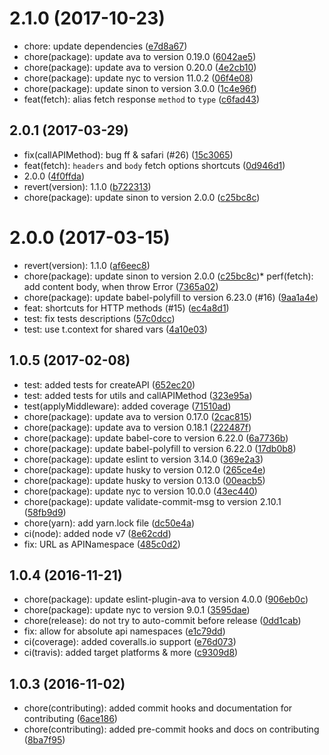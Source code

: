 <a name="2.1.0"></a>
# 2.1.0 (2017-10-23)

* chore: update dependencies ([e7d8a67](https://github.com/auru/unity-api/commit/e7d8a67))
* chore(package): update ava to version 0.19.0 ([6042ae5](https://github.com/auru/unity-api/commit/6042ae5))
* chore(package): update ava to version 0.20.0 ([4e2cb10](https://github.com/auru/unity-api/commit/4e2cb10))
* chore(package): update nyc to version 11.0.2 ([06f4e08](https://github.com/auru/unity-api/commit/06f4e08))
* chore(package): update sinon to version 3.0.0 ([1c4e96f](https://github.com/auru/unity-api/commit/1c4e96f))
* feat(fetch): alias fetch response `method` to `type` ([c6fad43](https://github.com/auru/unity-api/commit/c6fad43))



<a name="2.0.1"></a>
## 2.0.1 (2017-03-29)

* fix(callAPIMethod): bug ff & safari (#26) ([15c3065](https://github.com/auru/unity-api/commit/15c3065))
* feat(fetch): `headers` and `body` fetch options shortcuts ([0d946d1](https://github.com/auru/unity-api/commit/0d946d1))
* 2.0.0 ([4f0ffda](https://github.com/auru/unity-api/commit/4f0ffda))
* revert(version): 1.1.0 ([b722313](https://github.com/auru/unity-api/commit/b722313))
* chore(package): update sinon to version 2.0.0 ([c25bc8c](https://github.com/auru/unity-api/commit/c25bc8c))



<a name="2.0.0"></a>
# 2.0.0 (2017-03-15)

* revert(version): 1.1.0 ([af6eec8](https://github.com/auru/unity-api/commit/af6eec8))
* chore(package): update sinon to version 2.0.0 ([c25bc8c](https://github.com/auru/unity-api/commit/c25bc8c))* perf(fetch): add content body, when throw Error ([7365a02](https://github.com/auru/unity-api/commit/7365a02))
* chore(package): update babel-polyfill to version 6.23.0 (#16) ([9aa1a4e](https://github.com/auru/unity-api/commit/9aa1a4e))
* feat: shortcuts for HTTP methods (#15) ([ec4a8d1](https://github.com/auru/unity-api/commit/ec4a8d1))
* test: fix tests descriptions ([57c0dcc](https://github.com/auru/unity-api/commit/57c0dcc))
* test: use t.context for shared vars ([4a10e03](https://github.com/auru/unity-api/commit/4a10e03))



<a name="1.0.5"></a>
## 1.0.5 (2017-02-08)

* test: added tests for createAPI ([652ec20](https://github.com/auru/unity-api/commit/652ec20))
* test: added tests for utils and callAPIMethod ([323e95a](https://github.com/auru/unity-api/commit/323e95a))
* test(applyMiddleware): added coverage ([71510ad](https://github.com/auru/unity-api/commit/71510ad))
* chore(package): update ava to version 0.17.0 ([2cac815](https://github.com/auru/unity-api/commit/2cac815))
* chore(package): update ava to version 0.18.1 ([222487f](https://github.com/auru/unity-api/commit/222487f))
* chore(package): update babel-core to version 6.22.0 ([6a7736b](https://github.com/auru/unity-api/commit/6a7736b))
* chore(package): update babel-polyfill to version 6.22.0 ([17db0b8](https://github.com/auru/unity-api/commit/17db0b8))
* chore(package): update eslint to version 3.14.0 ([369e2a3](https://github.com/auru/unity-api/commit/369e2a3))
* chore(package): update husky to version 0.12.0 ([265ce4e](https://github.com/auru/unity-api/commit/265ce4e))
* chore(package): update husky to version 0.13.0 ([00eacb5](https://github.com/auru/unity-api/commit/00eacb5))
* chore(package): update nyc to version 10.0.0 ([43ec440](https://github.com/auru/unity-api/commit/43ec440))
* chore(package): update validate-commit-msg to version 2.10.1 ([58fb9d9](https://github.com/auru/unity-api/commit/58fb9d9))
* chore(yarn): add  yarn.lock file ([dc50e4a](https://github.com/auru/unity-api/commit/dc50e4a))
* ci(node): added node v7 ([8e62cdd](https://github.com/auru/unity-api/commit/8e62cdd))
* fix: URL as APINamespace ([485c0d2](https://github.com/auru/unity-api/commit/485c0d2))



<a name="1.0.4"></a>
## 1.0.4 (2016-11-21)

* chore(package): update eslint-plugin-ava to version 4.0.0 ([906eb0c](https://github.com/auru/unity-api/commit/906eb0c))
* chore(package): update nyc to version 9.0.1 ([3595dae](https://github.com/auru/unity-api/commit/3595dae))
* chore(release): do not try to auto-commit before release ([0dd1cab](https://github.com/auru/unity-api/commit/0dd1cab))
* fix: allow for absolute api namespaces ([e1c79dd](https://github.com/auru/unity-api/commit/e1c79dd))
* ci(coverage): added coveralls.io support ([e76d073](https://github.com/auru/unity-api/commit/e76d073))
* ci(travis): added target platforms & more ([c9309d8](https://github.com/auru/unity-api/commit/c9309d8))



<a name="1.0.3"></a>
## 1.0.3 (2016-11-02)

* chore(contributing): added commit hooks and documentation for contributing ([6ace186](https://github.com/auru/unity-api/commit/6ace186))
* chore(contributing): added pre-commit hooks and docs on contributing ([8ba7f95](https://github.com/auru/unity-api/commit/8ba7f95))
